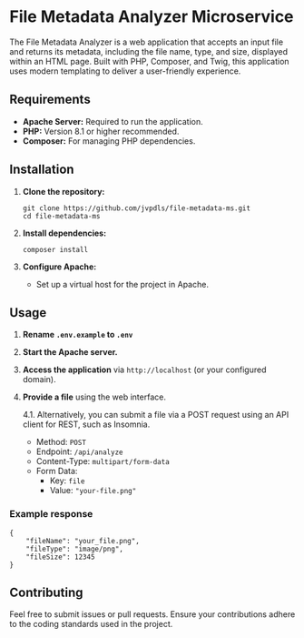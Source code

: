 File Metadata Analyzer Microservice
======================

The File Metadata Analyzer is a web application that accepts an input file and returns its metadata, including the file name, type, and size, displayed within an HTML page. Built with PHP, Composer, and Twig, this application uses modern templating to deliver a user-friendly experience.

Requirements
------------

*   **Apache Server:** Required to run the application.
*   **PHP:** Version 8.1 or higher recommended.
*   **Composer:** For managing PHP dependencies.

Installation
------------

1.  **Clone the repository:**
    
        git clone https://github.com/jvpdls/file-metadata-ms.git
        cd file-metadata-ms
    
2.  **Install dependencies:**
    
        composer install
    
3.  **Configure Apache:**
    *   Set up a virtual host for the project in Apache.

Usage
-----

1.  **Rename `.env.example` to `.env`**
2.  **Start the Apache server.**
3.  **Access the application** via `http://localhost` (or your configured domain).
4.  **Provide a file** using the web interface.

    4.1. Alternatively, you can submit a file via a POST request using an API client for REST, such as Insomnia.
    - Method: `POST`
    - Endpoint: `/api/analyze`
    - Content-Type: `multipart/form-data`
    - Form Data:
        - Key: `file`
        - Value: `"your-file.png"`

### Example response

```
{
	"fileName": "your_file.png",
	"fileType": "image/png",
	"fileSize": 12345
}
```

Contributing
------------

Feel free to submit issues or pull requests. Ensure your contributions adhere to the coding standards used in the project.
